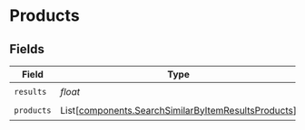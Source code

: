 # Products


## Fields

| Field                                                                                                                | Type                                                                                                                 | Required                                                                                                             | Description                                                                                                          |
| -------------------------------------------------------------------------------------------------------------------- | -------------------------------------------------------------------------------------------------------------------- | -------------------------------------------------------------------------------------------------------------------- | -------------------------------------------------------------------------------------------------------------------- |
| `results`                                                                                                            | *float*                                                                                                              | :heavy_check_mark:                                                                                                   | N/A                                                                                                                  |
| `products`                                                                                                           | List[[components.SearchSimilarByItemResultsProducts](../../models/components/searchsimilarbyitemresultsproducts.md)] | :heavy_check_mark:                                                                                                   | N/A                                                                                                                  |